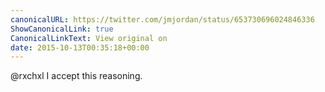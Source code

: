 ```yaml
---
canonicalURL: https://twitter.com/jmjordan/status/653730696024846336
ShowCanonicalLink: true
CanonicalLinkText: View original on
date: 2015-10-13T00:35:18+00:00
---
```

@rxchxl I accept this reasoning.